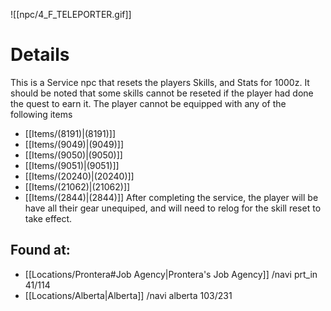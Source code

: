 ![[npc/4_F_TELEPORTER.gif]]
# Details
This is a Service npc that resets the players Skills, and Stats for 1000z. 
It should be noted that some skills cannot be reseted if the player had done the quest to earn it.
The player cannot be equipped with any of the following items
+ [[Items/(8191)|(8191)]]
+ [[Items/(9049)|(9049)]]
+ [[Items/(9050)|(9050)]]
+ [[Items/(9051)|(9051)]]
+ [[Items/(20240)|(20240)]]
+ [[Items/(21062)|(21062)]]
+ [[Items/(2844)|(2844)]]
After completing the service, the player will be have all their gear unequiped, and will need to relog for the skill reset to take effect. 
## Found at:
+ [[Locations/Prontera#Job Agency|Prontera's Job Agency]] /navi prt_in 41/114
+ [[Locations/Alberta|Alberta]] /navi alberta 103/231